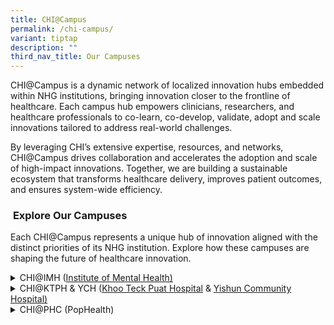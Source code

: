 ```yaml
---
title: CHI@Campus
permalink: /chi-campus/
variant: tiptap
description: ""
third_nav_title: Our Campuses
---
```

<p>CHI@Campus is a dynamic network of localized innovation hubs embedded
within NHG institutions, bringing innovation closer to the frontline of
healthcare. Each campus hub empowers clinicians, researchers, and healthcare
professionals to co-learn, co-develop, validate, adopt and scale innovations
tailored to address real-world challenges.</p>
<p>By leveraging CHI’s extensive expertise, resources, and networks, CHI@Campus
drives collaboration and accelerates the adoption and scale of high-impact
innovations. Together, we are building a sustainable ecosystem that transforms
healthcare delivery, improves patient outcomes, and ensures system-wide
efficiency.</p>
<h3>&nbsp;<strong>Explore Our Campuses</strong></h3>
<p>Each CHI@Campus represents a unique hub of innovation aligned with the
distinct priorities of its NHG institution. Explore how these campuses
are shaping the future of healthcare innovation.</p>
<div data-type="detailGroup" class="isomer-accordion isomer-accordion-white">
<details class="isomer-details">
<summary>CHI@IMH (<a href="https://www.imh.com.sg/Pages/default.aspx" rel="noopener nofollow" target="_blank">Institute of Mental Health)</a>
</summary>
<div data-type="detailsContent" class="isomer-details-content">
<p>Focused on mental health innovation, CHI@IMH supports initiatives in digital
therapeutics, behavioral insights, and community-based care. The campus
is actively involved in CHI Academies and collaborates on innovation projects
that address behavioral challenges and service redesign.</p>
</div>
</details>
<details class="isomer-details">
<summary>CHI@KTPH &amp; YCH (<a href="https://www.ktph.com.sg/" rel="noopener nofollow" target="_blank">Khoo Teck Puat Hospital</a> &amp;
<a href="https://www.yishuncommunityhospital.com.sg/" rel="noopener nofollow" target="_blank">Yishun Community Hospital)</a>
</summary>
<div data-type="detailsContent" class="isomer-details-content">
<p>At CHI@KTPH &amp; YCH, we unify Quality, Process and Service Improvement
into a cohesive strategy known as the One Improvement Framework. We harness
diverse expertise and common platforms to exchange ideas and best practices,
equipping our workforce to drive transformative changes in healthcare delivery.</p>
</div>
</details>
<details class="isomer-details">
<summary>CHI@PHC (PopHealth)</summary>
<div data-type="detailsContent" class="isomer-details-content">
<p></p>
</div>
</details>
</div>
<p></p>